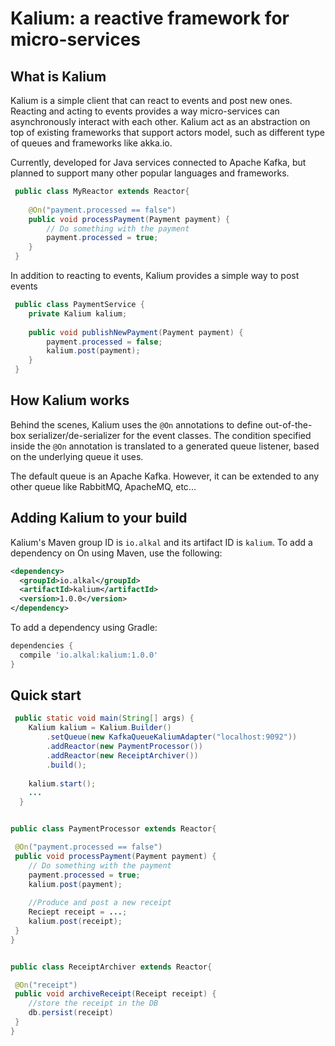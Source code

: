 # Kalium: a reactive framework for micro-services

## What is Kalium
Kalium is a simple client that can react to events and post new ones. Reacting and acting to events provides a way micro-services can asynchronously interact with each other. 
Kalium act as an abstraction on top of existing frameworks that support actors model, such as different type of queues and frameworks like akka.io.


Currently, developed for Java services connected to Apache Kafka, but planned to support many other popular languages and frameworks.



``` java
 public class MyReactor extends Reactor{
    
    @On("payment.processed == false")
    public void processPayment(Payment payment) {
        // Do something with the payment
        payment.processed = true;
    }
 }
```

In addition to reacting to events, Kalium provides a simple way to post events
``` java
 public class PaymentService {
    private Kalium kalium;    
    
    public void publishNewPayment(Payment payment) {
        payment.processed = false;
        kalium.post(payment);
    }
 }
```

## How Kalium works
Behind the scenes, Kalium uses the ```@On``` annotations to define out-of-the-box serializer/de-serializer for the event classes. The condition specified inside the ```@On``` annotation is translated to a generated queue listener,  based on the underlying queue it uses.

The default queue is an Apache Kafka. However, it can be extended to any other queue like RabbitMQ, ApacheMQ, etc...
## Adding Kalium to your build

Kalium's Maven group ID is `io.alkal` and its artifact ID is `kalium`.
To add a dependency on On using Maven, use the following:

```xml
<dependency>
  <groupId>io.alkal</groupId>
  <artifactId>kalium</artifactId>
  <version>1.0.0</version>
</dependency>
```

To add a dependency using Gradle:

```gradle
dependencies {
  compile 'io.alkal:kalium:1.0.0'
}
```

## Quick start
``` java
 public static void main(String[] args) {
    Kalium kalium = Kalium.Builder()
        .setQueue(new KafkaQueueKaliumAdapter("localhost:9092"))
        .addReactor(new PaymentProcessor())
        .addReactor(new ReceiptArchiver())
        .build();
        
    kalium.start();
    ...
  }
```


``` java

public class PaymentProcessor extends Reactor{

 @On("payment.processed == false")
 public void processPayment(Payment payment) {
    // Do something with the payment
    payment.processed = true;
    kalium.post(payment);
    
    //Produce and post a new receipt
    Reciept receipt = ...;
    kalium.post(receipt);
 }
}
```
``` java

public class ReceiptArchiver extends Reactor{

 @On("receipt")
 public void archiveReceipt(Receipt receipt) {
    //store the receipt in the DB
    db.persist(receipt)
 }
}
```
